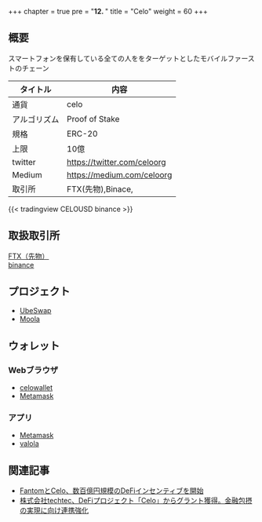 +++
chapter = true
pre = "<b>12. </b>"
title = "Celo"
weight = 60
+++

## 概要
スマートフォンを保有している全ての人ををターゲットとしたモバイルファーストのチェーン  

タイトル |内容
---|---
通貨|celo
アルゴリズム|Proof of Stake
規格|ERC-20
上限|10億
twitter | https://twitter.com/celoorg
Medium | https://medium.com/celoorg
取引所|FTX(先物),Binace,


{{< tradingview CELOUSD binance >}}

## 取扱取引所
[FTX（先物）](https://ftx.com/#a=34339172)  
[binance](https://accounts.binance.com/ja/register?ref=25096395)

## プロジェクト
- [UbeSwap](/celo/ubeswap/)
- [Moola](/celo/Moola/)

## ウォレット

### Webブラウザ
- [celowallet](https://celowallet.app/)
- [Metamask](https://metamask.io/)

### アプリ
- [Metamask](https://metamask.io/)
- [valola](https://valoraapp.com/)

## 関連記事
- [FantomとCelo、数百億円規模のDeFiインセンティブを開始](https://coinpost.jp/?p=272553)
- [株式会社techtec、DeFiプロジェクト「Celo」からグラント獲得。金融包摂の実現に向け連携強化](https://www.techtec.co.jp/post/2021-03-31-celo-grant)
